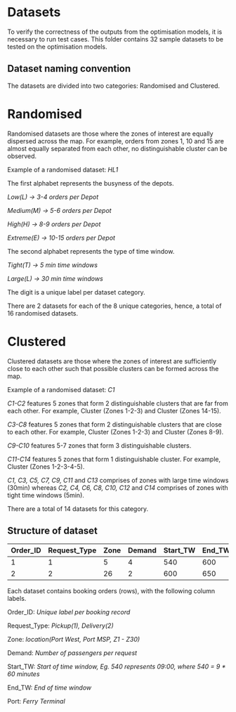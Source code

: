 # Datasets

To verify the correctness of the outputs from the optimisation models, it is necessary to run test cases. This folder contains 32 sample datasets to be tested on the optimisation models.

## Dataset naming convention

The datasets are divided into two categories: Randomised and Clustered.

# Randomised
Randomised datasets are those where the zones of interest are equally dispersed across the map. 
For example, orders from zones 1, 10 and 15 are almost equally separated from each other, no distinguishable cluster can be observed.

Example of a randomised dataset: *HL1*

The first alphabet represents the busyness of the depots.

*Low(L) -> 3-4 orders per Depot*

*Medium(M) -> 5-6 orders per Depot*

*High(H) -> 8-9 orders per Depot*

*Extreme(E) -> 10-15 orders per Depot*

The second alphabet represents the type of time window.

*Tight(T) -> 5 min time windows*

*Large(L) -> 30 min time windows*

The digit is a unique label per dataset category.

There are 2 datasets for each of the 8 unique categories, hence, a total of 16 randomised datasets.

# Clustered
Clustered datasets are those where the zones of interest are sufficiently close to each other such that possible clusters can be formed across the map. 

Example of a randomised dataset: *C1*

*C1-C2* features 5 zones that form 2 distinguishable clusters that are far from each other. For example, Cluster (Zones 1-2-3) and Cluster (Zones 14-15).

*C3-C8* features 5 zones that form 2 distinguishable clusters that are close to each other. For example, Cluster (Zones 1-2-3) and Cluster (Zones 8-9).

*C9-C10* features 5-7 zones that form 3 distinguishable clusters.

*C11-C14* features 5 zones that form 1 distinguishable cluster. For example, Cluster (Zones 1-2-3-4-5).

*C1, C3, C5, C7, C9, C11* and *C13* comprises of zones with large time windows (30min) whereas
*C2, C4, C6, C8, C10, C12* and *C14* comprises of zones with tight time windows (5min).

There are a total of 14 datasets for this category.

## Structure of dataset

| Order_ID  | Request_Type | Zone | Demand | Start_TW | End_TW | Port |
| --------- | ------------ |----- | ------ |--------- | ------ | ---- |
| 1  | 1 | 5 | 4 | 540  | 600  | West|
| 2  | 2  | 26 | 2 | 600  | 650  | MSP |

Each dataset contains booking orders (rows), with the following column labels.

Order_ID: *Unique label per booking record*

Request_Type: *Pickup(1), Delivery(2)*

Zone: *location(Port West, Port MSP, Z1 - Z30)*

Demand: *Number of passengers per request*

Start_TW: *Start of time window, Eg. 540 represents 09:00, where 540 = 9 * 60 minutes*

End_TW: *End of time window*

Port: *Ferry Terminal*


